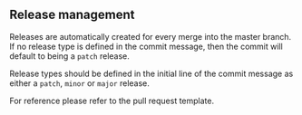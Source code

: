 ## Release management

Releases are automatically created for every merge into the master branch. If no release type is defined in the commit 
message, then the commit will default to being a `patch` release.

Release types should be defined in the initial line of the commit message as either a `patch`, `minor` or `major` 
release.

For reference please refer to the pull request template.
